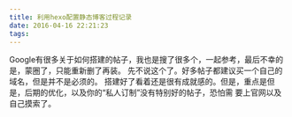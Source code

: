 ```yaml
---
title: 利用hexo配置静态博客过程记录
date: 2016-04-16 22:21:23
tags:
---
```

Google有很多关于如何搭建的帖子，我也是搜了很多个，一起参考，最后不幸的是，蒙圈了，只能重新删了再装。
先不说这个了。好多帖子都建议买一个自己的域名，但是并不是必须的。
搭建好了看着还是很有成就感的。但是，重点是但是，后期的优化，以及你的“私人订制”没有特别好的帖子，恐怕需
要上官网以及自己摸索了。
